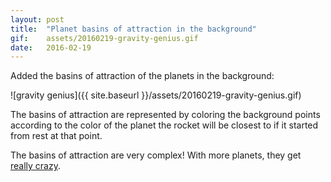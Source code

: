 ```yaml
---
layout: post
title:  "Planet basins of attraction in the background"
gif:    assets/20160219-gravity-genius.gif
date:   2016-02-19
---
```


Added the basins of attraction of the planets in the background:

![gravity genius]({{ site.baseurl }}/assets/20160219-gravity-genius.gif)

The basins of attraction are represented by coloring the background points
according to the color of the planet the rocket will be closest to if it started
from rest at that point.

The basins of attraction are very complex! With more planets, they get
[really crazy](https://www.google.com/search?q=newton+basin+of+attraction&espv=2&biw=1436&bih=782&source=lnms&tbm=isch&sa=X&ved=0ahUKEwiDwfLC0q3LAhWJWz4KHSJoAdwQ_AUIBygC).
